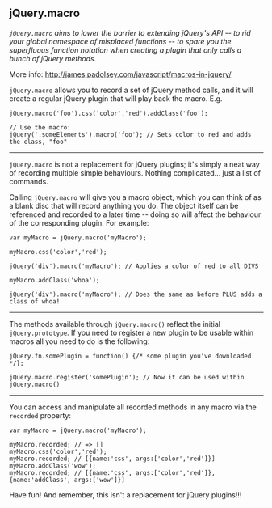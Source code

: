 jQuery.macro
---

*`jQuery.macro` aims to lower the barrier to extending jQuery's API -- to rid your global namespace of misplaced functions -- to spare you the superfluous function notation when creating a plugin that only calls a bunch of jQuery methods.*

More info: http://james.padolsey.com/javascript/macros-in-jquery/

`jQuery.macro` allows you to record a set of jQuery method calls, and it will create a regular jQuery plugin that will play back the macro. E.g.

    jQuery.macro('foo').css('color','red').addClass('foo');
    
    // Use the macro:
    jQuery('.someElements').macro('foo'); // Sets color to red and adds the class, "foo"

---

`jQuery.macro` is not a replacement for jQuery plugins; it's simply a neat way of recording multiple simple behaviours. Nothing complicated... just a list of commands.

Calling `jQuery.macro` will give you a macro object, which you can think of as a blank disc that will record anything you do. The object itself can be referenced and recorded to a later time -- doing so will affect the behaviour of the corresponding plugin. For example:

    var myMacro = jQuery.macro('myMacro');
    
    myMacro.css('color','red');
    
    jQuery('div').macro('myMacro'); // Applies a color of red to all DIVS
    
    myMacro.addClass('whoa');
    
    jQuery('div').macro('myMacro'); // Does the same as before PLUS adds a class of whoa!

---

The methods available through `jQuery.macro()` reflect the initial `jQuery.prototype`. If you need to register a new plugin to be usable within macros all you need to do is the following:

    jQuery.fn.somePlugin = function() {/* some plugin you've downloaded */};
    
    jQuery.macro.register('somePlugin'); // Now it can be used within jQuery.macro()
    
---
    
You can access and manipulate all recorded methods in any macro via the `recorded` property:

    var myMacro = jQuery.macro('myMacro');
    
    myMacro.recorded; // => []
    myMacro.css('color','red');
    myMacro.recorded; // [{name:'css', args:['color','red']}]
    myMacro.addClass('wow');
    myMacro.recorded; // [{name:'css', args:['color','red']}, {name:'addClass', args:['wow']}]
    
Have fun! And remember, this isn't a replacement for jQuery plugins!!!
